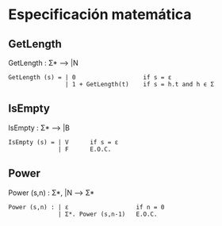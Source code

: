 # Especificación matemática
## GetLength 

GetLength : Σ* --> |N

~~~
GetLength (s) = | 0                   if s = ε
                | 1 + GetLength(t)    if s = h.t and h ϵ Σ
~~~                
## IsEmpty 

IsEmpty : Σ* --> |B
~~~
IsEmpty (s) = | V      if s = ε
              | F      E.O.C.
~~~              

## Power

Power (s,n) : Σ*, |N --> Σ*
~~~
Power (s,n) : | ε                   if n = 0
              | Σ*. Power (s,n-1)   E.O.C.
~~~
